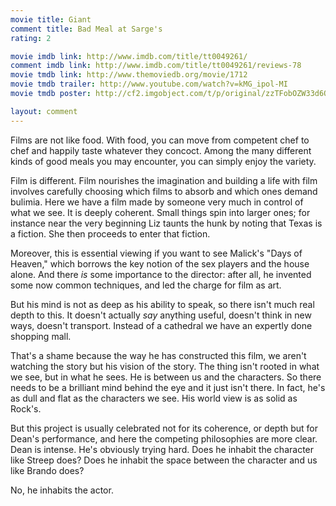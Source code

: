```yaml
---
movie title: Giant
comment title: Bad Meal at Sarge's
rating: 2

movie imdb link: http://www.imdb.com/title/tt0049261/
comment imdb link: http://www.imdb.com/title/tt0049261/reviews-78
movie tmdb link: http://www.themoviedb.org/movie/1712
movie tmdb trailer: http://www.youtube.com/watch?v=kMG_ipol-MI
movie tmdb poster: http://cf2.imgobject.com/t/p/original/zzTFobOZW33d6OYPRh3Uifqjdr7.jpg

layout: comment
---
```


Films are not like food. With food, you can move from competent chef to chef and happily taste whatever they concoct. Among the many different kinds of good meals you may encounter, you can simply enjoy the variety.

Film is different. Film nourishes the imagination and building a life with film involves carefully choosing which films to absorb and which ones demand bulimia. Here we have a film made by someone very much in control of what we see. It is deeply coherent. Small things spin into larger ones; for instance near the very beginning Liz taunts the hunk by noting that Texas is a fiction. She then proceeds to enter that fiction. 

Moreover, this is essential viewing if you want to see Malick's "Days of Heaven," which borrows the key notion of the sex players and the house alone. And there _is_ some importance to the director: after all, he invented some now common techniques, and led the charge for film as art.

But his mind is not as deep as his ability to speak, so there isn't much real depth to this. It doesn't actually _say_ anything useful, doesn't think in new ways, doesn't transport. Instead of a cathedral we have an expertly done shopping mall. 

That's a shame because the way he has constructed this film, we aren't watching the story but his vision of the story. The thing isn't rooted in what we see, but in what he sees. He is between us and the characters. So there needs to be a brilliant mind behind the eye and it just isn't there. In fact, he's as dull and flat as the characters we see. His world view is as solid as Rock's.

But this project is usually celebrated not for its coherence, or depth but for Dean's performance, and here the competing philosophies are more clear. Dean is intense. He's obviously trying hard. Does he inhabit the character like Streep does? Does he inhabit the space between the character and us like Brando does?

No, he inhabits the actor.